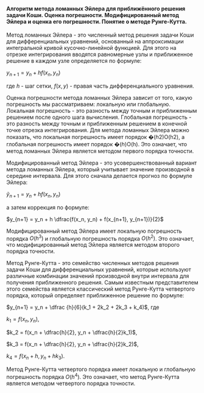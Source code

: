 #### Алгоритм метода ломанных Эйлера для приближённого решения задачи Коши. Оценка погрешности. Модифицированный метод Эйлера и оценка его погрешности. Понятие о методе Рунге-Кутта.

Метод ломанных Эйлера - это численный метод решения задачи Коши для дифференциальных уравнений, основанный на аппроксимации интегральной кривой кусочно-линейной функцией. Для этого на отрезке интегрирования вводятся равномерные узлы и приближенное решение в каждом узле определяется по формуле:

$y_{n+1} = y_n + hf(x_n,y_n)$

где $h$ - шаг сетки, $f(x,y)$ - правая часть дифференциального уравнения.

Оценка погрешности метода ломанных Эйлера зависит от того, какую погрешность мы рассматриваем: локальную или глобальную. Локальная погрешность - это разность между точным и приближенным решением после одного шага вычисления. Глобальная погрешность - это разность между точным и приближенным решением в конечной точке отрезка интегрирования. Для метода ломанных Эйлера можно показать, что локальная погрешность имеет порядок �(ℎ2)O(h2), а глобальная погрешность имеет порядок �(ℎ)O(h). Это означает, что метод ломанных Эйлера является методом первого порядка точности.

Модифицированный метод Эйлера - это усовершенствованный вариант метода ломанных Эйлера, который учитывает значение производной в середине интервала. Для этого сначала делается прогноз по формуле Эйлера:

$\tilde{y}_{n+1} = y_n + hf(x_n, y_n)$

а затем коррекция по формуле:

$y_{n+1} = y_n + h \dfrac{f(x_n, y_n) + f(x_{n+1}, y_{n+1})}{2}$

Модифицированный метод Эйлера имеет локальную погрешность порядка $O(h^3)$ и глобальную погрешность порядка $O(h^2)$. Это означает, что модифицированный метод Эйлера является методом второго порядка точности.

Метод Рунге-Кутта - это семейство численных методов решения задачи Коши для дифференциальных уравнений, которые используют различные комбинации значений производной внутри интервала для получения приближенного решения. Самым известным представителем этого семейства является классический метод Рунге-Кутта четвертого порядка, который определяет приближенное решение по формуле:

$y_{n+1} = y_n + \dfrac {h}{6}(k_1 + 2k_2 + 2k_3 + k_4)$, где

$k_1 = f(x_n, y_n)$,

$k_2 = f(x_n + \dfrac{h}{2}, y_n + \dfrac{h}{2}k_1)$,

$k_3 = f(x_n + \dfrac{h}{2}, y_n + \dfrac{h}{2}k_2)$,

$k_4 = f(x_n + h, y_n + hk_3)$.

Метод Рунге-Кутта четвертого порядка имеет локальную и глобальную погрешность порядка $O(h^4)$. Это означает, что метод Рунге-Кутта является методом четвертого порядка точности.